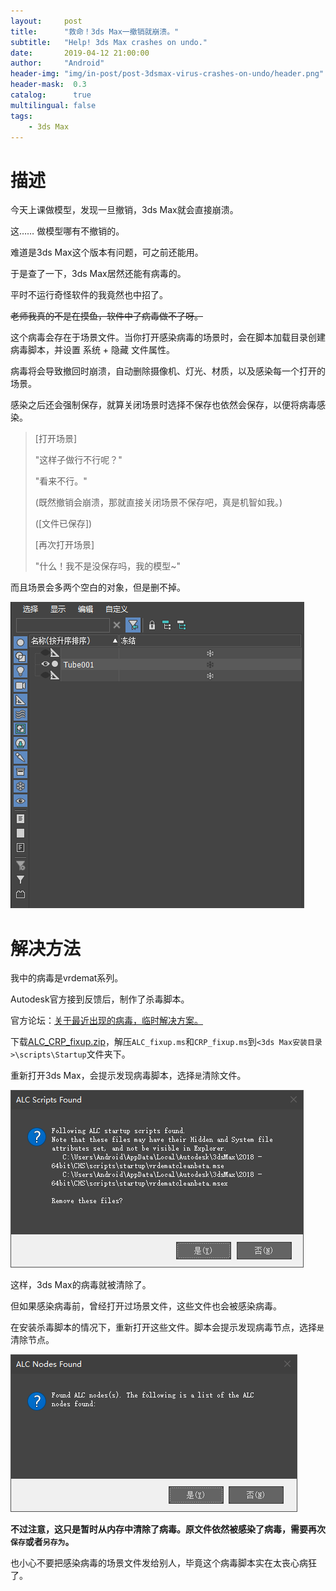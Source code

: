 ```yaml
---
layout:     post
title:      "救命！3ds Max一撤销就崩溃。"
subtitle:   "Help! 3ds Max crashes on undo."
date:       2019-04-12 21:00:00
author:     "Android"
header-img: "img/in-post/post-3dsmax-virus-crashes-on-undo/header.png"
header-mask:  0.3
catalog:      true
multilingual: false
tags:
    - 3ds Max
---
```

# 描述

今天上课做模型，发现一旦撤销，3ds Max就会直接崩溃。

这…… 做模型哪有不撤销的。

难道是3ds Max这个版本有问题，可之前还能用。

于是查了一下，3ds Max居然还能有病毒的。

平时不运行奇怪软件的我竟然也中招了。

~~老师我真的不是在摸鱼，软件中了病毒做不了呀。~~

这个病毒会存在于场景文件。当你打开感染病毒的场景时，会在脚本加载目录创建病毒脚本，并设置 系统 + 隐藏 文件属性。

病毒将会导致撤回时崩溃，自动删除摄像机、灯光、材质，以及感染每一个打开的场景。

感染之后还会强制保存，就算关闭场景时选择不保存也依然会保存，以便将病毒感染。

> [打开场景]
>
> "这样子做行不行呢？"
>
> "看来不行。"
>
> (既然撤销会崩溃，那就直接关闭场景不保存吧，真是机智如我。)
>
> ([文件已保存])
>
> [再次打开场景]
>
> "什么！我不是没保存吗，我的模型~"

而且场景会多两个空白的对象，但是删不掉。

![场景资源管理器](/img/in-post/post-3dsmax-virus-crashes-on-undo/场景资源管理器.png)

# 解决方法

我中的病毒是vrdemat系列。

Autodesk官方接到反馈后，制作了杀毒脚本。

官方论坛：[关于最近出现的病毒，临时解决方案。](https://forums.autodesk.com/t5/maya-3ds-max-zong-he-tao-lun-qu/guan-yu-zui-jin-chu-xian-de-bing-du-lin-shi-jie-jue-fang-an/td-p/7297624)

下载[ALC_CRP_fixup.zip](/assets/in-post/post-3dsmax-virus-crashes-on-undo/ALC_CRP_fixup.zip)，解压`ALC_fixup.ms`和`CRP_fixup.ms`到`<3ds Max安装目录>\scripts\Startup`文件夹下。

重新打开3ds Max，会提示发现病毒脚本，选择`是`清除文件。

![发现病毒脚本](/img/in-post/post-3dsmax-virus-crashes-on-undo/发现病毒脚本.png)

这样，3ds Max的病毒就被清除了。

但如果感染病毒前，曾经打开过场景文件，这些文件也会被感染病毒。

在安装杀毒脚本的情况下，重新打开这些文件。脚本会提示发现病毒节点，选择`是`清除节点。

![发现病毒节点](/img/in-post/post-3dsmax-virus-crashes-on-undo/发现病毒节点.png)

**不过注意，这只是暂时从内存中清除了病毒。原文件依然被感染了病毒，需要再次`保存`或者`另存为`。**

也小心不要把感染病毒的场景文件发给别人，毕竟这个病毒脚本实在太丧心病狂了。